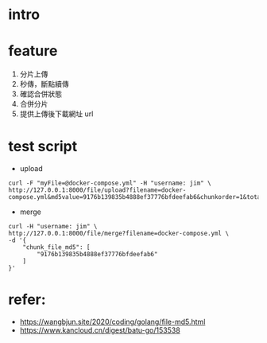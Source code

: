 # intro

# feature
1. 分片上傳
2. 秒傳，斷點續傳
3. 確認合併狀態
4. 合併分片
5. 提供上傳後下載網址 url
 

# test script
- upload
```shell
curl -F "myFile=@docker-compose.yml" -H "username: jim" \
http://127.0.0.1:8000/file/upload?filename=docker-compose.yml&md5value=9176b139835b4888ef37776bfdeefab6&chunkorder=1&totalchunks=1
```

- merge
```shell
curl -H "username: jim" \
http://127.0.0.1:8000/file/merge?filename=docker-compose.yml \
-d '{
    "chunk_file_md5": [
        "9176b139835b4888ef37776bfdeefab6"
    ]
}'
``` 

<!-- 
curl -H "username: jim" \
http://127.0.0.1:8000/file/merge?filename=auto.mp4 \
-d '{
    "chunk_file_md5": [
        "eb02a78c7158e3cfeeeb2989c23d0920",
        "f7a9cd4cf188f4737a17fba0b58268ee",
        "0417f368ad3d98f048d609c6b7961bd5",
        "0394186975fbdaadcce19313a3c368dd",
        "6dcf4aea79fb898599ea0b10064654ba",
        "10ddea23cda77b8d1efda93aabc656cd",
        "f51f84bd33a4a8f6c663a6d4d701f248",
        "f10b0690de37e097054ca28e11be4462"
    ]
}'
 -->


# refer:
- https://wangbjun.site/2020/coding/golang/file-md5.html
- https://www.kancloud.cn/digest/batu-go/153538